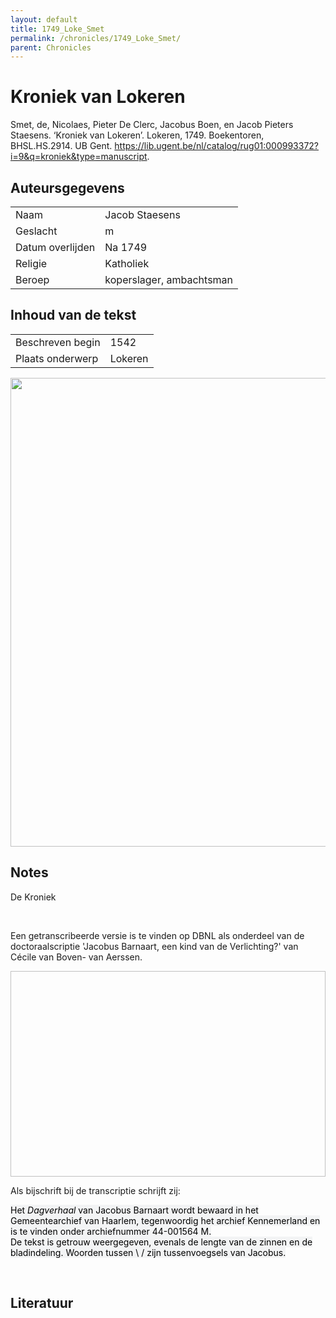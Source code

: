 ```yaml
---
layout: default
title: 1749_Loke_Smet
permalink: /chronicles/1749_Loke_Smet/
parent: Chronicles
--- 
```



# Kroniek van Lokeren 

Smet, de, Nicolaes, Pieter De Clerc, Jacobus Boen, en Jacob Pieters Staesens. ‘Kroniek van Lokeren’. Lokeren, 1749. Boekentoren, BHSL.HS.2914. UB Gent. https://lib.ugent.be/nl/catalog/rug01:000993372?i=9&q=kroniek&type=manuscript. 

## Auteursgegevens 

| | | 
| --------------- | --------------- | 
| Naam | Jacob Staesens | 
| Geslacht | m | 
| Datum overlijden | Na 1749 | 
| Religie | Katholiek | 
| Beroep | koperslager, ambachtsman | 

## Inhoud van de tekst 

| | | 
| --------------- | --------------- | 
| Beschreven begin | 1542 | 
| Plaats onderwerp | Lokeren | 

[<img src="..\..\barplots_chronicles\1749_Loke_Smet.jpg" width="750"/>](..\..\barplots_chronicles\1749_Loke_Smet.jpg) 

## Notes 

<div data-schema-version="8"><p>De Kroniek</p>
<p>&nbsp;</p>
<p>Een getranscribeerde versie is te vinden op DBNL als onderdeel van de doctoraalscriptie 'Jacobus Barnaart, een kind van de Verlichting?' van Cécile van Boven- van Aerssen.</p>
<p><img alt="" data-attachment-key="XMKBAG3I" width="606" height="329"></p>
<p>Als bijschrift bij de transcriptie schrijft zij:</p>
<p><span style="color: #000000"><span style="background-color: #f3f4f5">Het&nbsp;</span></span><em><span style="color: #000000"><span style="background-color: #f3f4f5">Dagverhaal</span></span></em><span style="color: #000000"><span style="background-color: #f3f4f5">&nbsp;van Jacobus Barnaart wordt bewaard in het Gemeentearchief van Haarlem, tegenwoordig het archief Kennemerland en is te vinden onder archiefnummer 44-001564 M.<br>De tekst is getrouw weergegeven, evenals de lengte van de zinnen en de bladindeling. Woorden tussen \ / zijn tussenvoegsels van Jacobus.</span></span></p>
<p>&nbsp;</p>
</div> 

## Literatuur 

